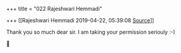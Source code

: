 +++
title = "022 Rajeshwari Hemmadi"

+++
[[Rajeshwari Hemmadi	2019-04-22, 05:39:08 [Source](https://groups.google.com/g/samskrita/c/TEbSaErtfLk)]]



Thank you so much dear sir. I am taking your permission seriouly :-)



